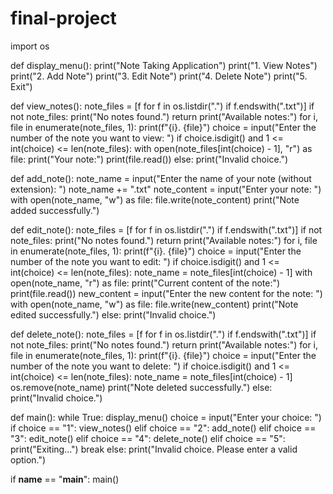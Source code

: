 # final-project
import os

def display_menu():
    print("Note Taking Application")
    print("1. View Notes")
    print("2. Add Note")
    print("3. Edit Note")
    print("4. Delete Note")
    print("5. Exit")

def view_notes():
    note_files = [f for f in os.listdir(".") if f.endswith(".txt")]
    if not note_files:
        print("No notes found.")
        return
    print("Available notes:")
    for i, file in enumerate(note_files, 1):
        print(f"{i}. {file}")
    choice = input("Enter the number of the note you want to view: ")
    if choice.isdigit() and 1 <= int(choice) <= len(note_files):
        with open(note_files[int(choice) - 1], "r") as file:
            print("Your note:")
            print(file.read())
    else:
        print("Invalid choice.")

def add_note():
    note_name = input("Enter the name of your note (without extension): ")
    note_name += ".txt"
    note_content = input("Enter your note: ")
    with open(note_name, "w") as file:
        file.write(note_content)
    print("Note added successfully.")

def edit_note():
    note_files = [f for f in os.listdir(".") if f.endswith(".txt")]
    if not note_files:
        print("No notes found.")
        return
    print("Available notes:")
    for i, file in enumerate(note_files, 1):
        print(f"{i}. {file}")
    choice = input("Enter the number of the note you want to edit: ")
    if choice.isdigit() and 1 <= int(choice) <= len(note_files):
        note_name = note_files[int(choice) - 1]
        with open(note_name, "r") as file:
            print("Current content of the note:")
            print(file.read())
        new_content = input("Enter the new content for the note: ")
        with open(note_name, "w") as file:
            file.write(new_content)
        print("Note edited successfully.")
    else:
        print("Invalid choice.")

def delete_note():
    note_files = [f for f in os.listdir(".") if f.endswith(".txt")]
    if not note_files:
        print("No notes found.")
        return
    print("Available notes:")
    for i, file in enumerate(note_files, 1):
        print(f"{i}. {file}")
    choice = input("Enter the number of the note you want to delete: ")
    if choice.isdigit() and 1 <= int(choice) <= len(note_files):
        note_name = note_files[int(choice) - 1]
        os.remove(note_name)
        print("Note deleted successfully.")
    else:
        print("Invalid choice.")

def main():
    while True:
        display_menu()
        choice = input("Enter your choice: ")
        if choice == "1":
            view_notes()
        elif choice == "2":
            add_note()
        elif choice == "3":
            edit_note()
        elif choice == "4":
            delete_note()
        elif choice == "5":
            print("Exiting...")
            break
        else:
            print("Invalid choice. Please enter a valid option.")

if __name__ == "__main__":
    main()

